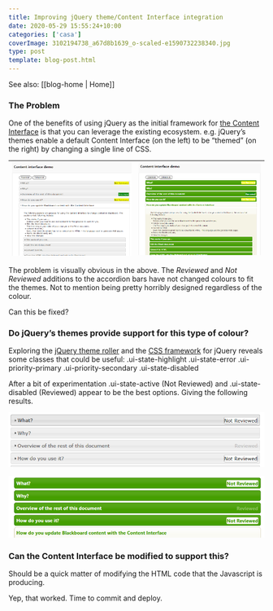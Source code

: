 ```yaml
---
title: Improving jQuery theme/Content Interface integration
date: 2020-05-29 15:55:24+10:00
categories: ['casa']
coverImage: 3102194738_a67d8b1639_o-scaled-e1590732238340.jpg
type: post
template: blog-post.html
---
```


See also: [[blog-home | Home]]

### The Problem

One of the benefits of using jQuery as the initial framework for [the Content Interface](/blog2/2019/08/08/exploring-knowledge-reuse-in-design-for-digital-learning-tweaks-h5p-constructive-templates-and-casa/#contentInterface) is that you can leverage the existing ecosystem. e.g. jQuery’s themes enable a default Content Interface (on the left) to be “themed” (on the right) by changing a single line of CSS.

| ![](images/j90m7Kbs5MWAgAAAABJRU5ErkJggg==) | ![](images/9Hy3ClDoUNZcXSuV26LyOkB0L1rFea9l+9r3y+ImIYRAj03AIEwSimkCU6UHF3f8PiLqb+WQ147IAAAAASUVORK5CYII=) |
| --- | --- |

The problem is visually obvious in the above. The _Reviewed_ and _Not Reviewed_ additions to the accordion bars have not changed colours to fit the themes. Not to mention being pretty horribly designed regardless of the colour.

Can this be fixed?

### Do jQuery’s themes provide support for this type of colour?

Exploring the [jQuery theme roller](https://jqueryui.com/themeroller/) and the [CSS framework](https://api.jqueryui.com/theming/css-framework/) for jQuery reveals some classes that could be useful: .ui-state-highlight .ui-state-error .ui-priority-primary .ui-priority-secondary .ui-state-disabled

After a bit of experimentation .ui-state-active (Not Reviewed) and .ui-state-disabled (Reviewed) appear to be the best options. Giving the following results.

![](images/v8Bc2mtWun8VBUAAAAASUVORK5CYII=)

![](images/EAABEAABEACBh48AFNjDN2bwGARAAARAAARA4GEn8P8DOfjL7Cg8N50AAAAASUVORK5CYII=)

### Can the Content Interface be modified to support this?

Should be a quick matter of modifying the HTML code that the Javascript is producing.

Yep, that worked. Time to commit and deploy.